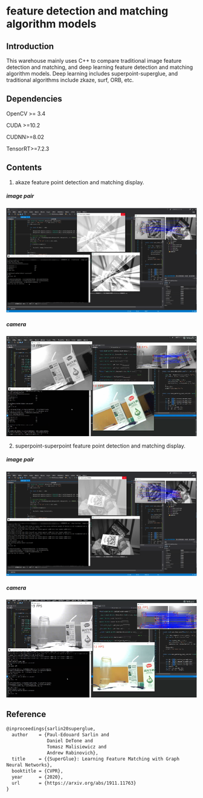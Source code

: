 #                feature detection and matching algorithm models



## Introduction		

This warehouse mainly uses C++ to compare traditional image feature detection and matching, and deep learning feature detection and matching algorithm models. Deep learning includes superpoint-superglue, and traditional algorithms include zkaze, surf, ORB, etc.

## Dependencies

OpenCV >= 3.4

CUDA >=10.2

CUDNN>=8.02

TensorRT>=7.2.3

## Contents

1. akaze feature point detection and matching display.

##### image pair

![akaze-image](./image/akaze-image.png)

##### camera

![akaze-video](.\image\akaze-video.png)

2. superpoint-superpoint feature point detection and matching display.

##### image pair

![superglue-image](./image/superpoint-superglue-image.png)

##### camera

![akaze-video](.\image\superpoint-superglue-video.png)

## Reference

```
@inproceedings{sarlin20superglue,
  author    = {Paul-Edouard Sarlin and
               Daniel DeTone and
               Tomasz Malisiewicz and
               Andrew Rabinovich},
  title     = {{SuperGlue}: Learning Feature Matching with Graph Neural Networks},
  booktitle = {CVPR},
  year      = {2020},
  url       = {https://arxiv.org/abs/1911.11763}
}
```

